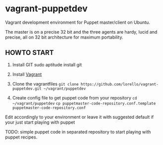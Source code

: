 vagrant-puppetdev
===================

Vagrant development environment for Puppet master/client on Ubuntu. 

The master is on a precise 32 bit and the three agents are hardy, 
lucid and precise, all on 32 bit architecture for maximum portability.

HOWTO START
-----------

1. Install GIT
sudo aptitude install git

2. Install [Vagrant](http://vagrantup.com/v1/docs/getting-started/index.html)

3. Clone the vagrantfiles
`git clone https://github.com/lorello/vagrant-puppetdev.git ~/vagrant/puppetdev`

4. Create config file to get puppet code from your repository
`cd ~/vagrant/puppetdev`
`cp puppetmaster-code-repository.conf.template puppetmaster-code-repository.conf`

Edit accordingly to your environment or leave it with suggested default if your just
start playing with puppet

TODO: simple puppet code in separated repository to start playing
with puppet recipes.




